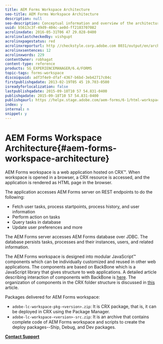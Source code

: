 ```yaml
---
title: AEM Forms Workspace Architecture
seo-title: AEM Forms Workspace Architecture
description: null
seo-description: Conceptual information and overview of the architecture of LiveCycle AEM Forms workspace.
uuid: b5613c3f-49d9-404c-ae0d-ff2103707082
acrolinxdate: 2016-05-31T06 47 29.028-0400
acrolinxlastcheckedby: vishgupt
acrolinxpagestatus: red
acrolinxreporturl: http //checkstyle.corp.adobe.com 8031/output/en/architecture1_admin_5e12de0b318c6865_2112_report.xml
acrolinxsentences: 12
acrolinxwords: 229
contentOwner: robhagat
content-type: reference
products: SG_EXPERIENCEMANAGER/6.4/FORMS
topic-tags: forms-workspace
discoiquuid: adf3f4e9-dfaf-4367-b6bd-3eb42717c04c
firstpublishqadate: 2013-02-19T05 45 19.703-0500
isreadyforlocalization: false
lastpublishqadate: 2015-09-18T10 57 54.831-0400
publishqadate: 2015-09-18T10 57 54.831-0400
publishqaurl: https //helpx.stage.adobe.com/aem-forms/6-1/html-workspace/architecture.html
index: y
internal: n
snippet: y
---
```


# AEM Forms Workspace Architecture{#aem-forms-workspace-architecture}

AEM Forms workspace is a web application hosted on CRX™. When workspace is opened in a browser, a CRX resource is accessed, and the application is rendered as HTML page in the browser.

The application accesses AEM Forms server on REST endpoints to do the following:

* Fetch user tasks, process startpoints, process history, and user information
* Perform action on tasks
* Query tasks in database
* Update user preferences and more

The AEM Forms server accesses AEM Forms database over JDBC. The database persists tasks, processes and their instances, users, and related information.

The AEM Forms workspace is designed into modular JavaScript™ components which can be individually customized and reused in other web applications. The components are based on BackBone which is a JavaScript library that gives structure to web applications. A detailed article describing interaction of components with BackBone is [here](../../forms/using/backbone-interaction.md). The organization of components in the CRX folder structure is discussed in [this](../../forms/using/folder-structure.md) article.

Packages delivered for AEM Forms workspace:

* `adobe-lc-workspace-pkg-<version>.zip`: It is CRX package, that is, it can be deployed in CRX using the Package Manager.
* `adobe-lc-workspace-<version>-src.zip`: It is an archive that contains complete code of AEM Forms workspace and scripts to create the deploy packages--Ship, Debug, and Dev packages.

[**Contact Support**](https://www.adobe.com/account/sign-in.supportportal.html)

